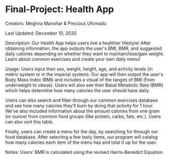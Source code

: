 # Final-Project: Health App
Creators: Meghna Manohar & Precious Ufomadu


Last Updated: December 10, 2020

Description:
Our Health App helps users live a healthier lifestyle! After obtaining information, the app outputs the user's BMI, BMR, and suggested daily calories depending on whether they want to maintain/lose/gain weight. Learn about common exercises and create your own daily menu!


Usage:
Users input their sex, weight, height, age, and activity levels (in metric system or in the imperial system). Our app will then output the user's Body Mass Index (BMI) and includes a visual of the ranges of BMI (from underweight to obese). Users will also see their Basal Metabolic Rate (BMR) which helps determine how many calories the user should have daily.  

Users can also search and filter through our common exercises database and see how many calories they'll burn by doing that activity for 1 hour. We've also included information about the amount calories from one gram (or ounce) from common food groups (like protein, carbs, fats, etc.). Users can also sort this table. 

Finally, users can create a menu for the day, by searching for through our food database. After selecting a few tasty items, our program will catalog how many calories each item of the menu has and total it up for the user. 


Notes:
Users' BMR is calculated using the revised Harris-Benedict Equation.
